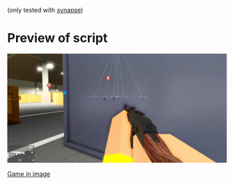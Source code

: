 (only tested with [synapse](https://x.synapse.to/))

# Preview of script

![image](https://github.com/3jm/demonware/blob/main/IMG_6139.jpg)

[Game in image](https://www.roblox.com/games/10119617028/Airsoft-Center)
